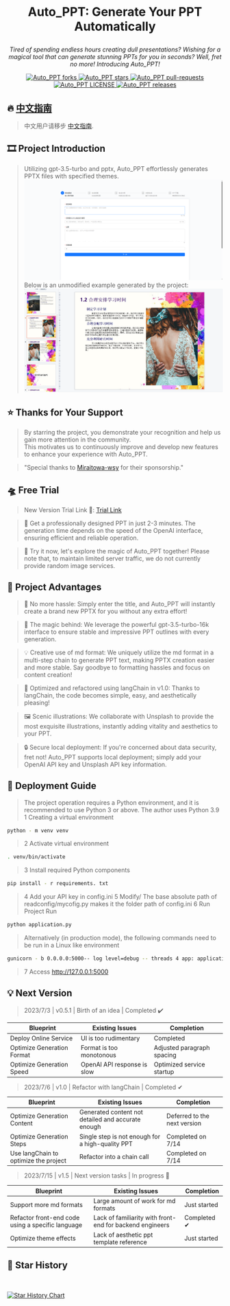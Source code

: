 # <p align="center">Auto_PPT: Generate Your PPT Automatically</p>

<p align="center"><i>Tired of spending endless hours creating dull presentations? Wishing for a magical tool that can generate stunning PPTs for you in seconds? Well, fret no more! Introducing Auto_PPT!</i></p>

<p align="center">
<a href="https://github.com/limaoyi1/Auto_PPT/fork" target="blank">
<img src="https://img.shields.io/github/forks/limaoyi1/Auto_PPT?style=for-the-badge" alt="Auto_PPT forks"/>
</a>

<a href="https://github.com/limaoyi1/Auto_PPT/stargazers" target="blank">
<img src="https://img.shields.io/github/stars/limaoyi1/Auto_PPT?style=for-the-badge" alt="Auto_PPT stars"/>
</a>
<a href="https://github.com/limaoyi1/Auto_PPT/pulls" target="blank">
<img src="https://img.shields.io/github/issues-pr/limaoyi1/Auto_PPT?style=for-the-badge" alt="Auto_PPT pull-requests"/>
</a>
<a href='https://github.com/limaoyi1/Auto_PPT/blob/main/LICENSE'>
<img src='https://img.shields.io/github/license/limaoyi1/Auto_PPT?&label=Latest&style=for-the-badge' alt="Auto_PPT LICENSE">
</a>
<a href='https://github.com/limaoyi1/Auto_PPT/releases'>
<img src='https://img.shields.io/github/release/limaoyi1/Auto_PPT?&label=Latest&style=for-the-badge' alt="Auto_PPT releases">
</a>
</p>


[//]: # (https://github.com/ikatyang/emoji-cheat-sheet 表情仓库)

## 🔥 [中文指南](./Readme.md)

> 中文用户请移步 [中文指南](./Readme.md).

## 🎞️ Project Introduction 

> Utilizing gpt-3.5-turbo and pptx, Auto_PPT effortlessly generates PPTX files with specified themes. \
> ![img.png](pptx_static/static/img2.png)
> Below is an unmodified example generated by the project:
> ![img.png](pptx_static/static/img.png)

## ⭐ Thanks for Your Support

> By starring the project, you demonstrate your recognition and help us gain more attention in the community. \
> This motivates us to continuously improve and develop new features to enhance your experience with Auto_PPT.

> "Special thanks to [Miraitowa-wsy](https://github.com/Miraitowa-wsy) for their sponsorship."
## 🛸 Free Trial

> New Version Trial Link 🔗: [Trial Link](http://www.limaoyi.top:4399/#)

> 🧭 Get a professionally designed PPT in just 2-3 minutes. The generation time depends on the speed of the OpenAI interface, ensuring efficient and reliable operation.

> 🔗 Try it now, let's explore the magic of Auto_PPT together! Please note that, to maintain limited server traffic, we do not currently provide random image services.

## 🧲 Project Advantages

> 🌟 No more hassle: Simply enter the title, and Auto_PPT will instantly create a brand new PPTX for you without any extra effort!

> 🎩 The magic behind: We leverage the powerful gpt-3.5-turbo-16k interface to ensure stable and impressive PPT outlines with every generation.

> 💡 Creative use of md format: We uniquely utilize the md format in a multi-step chain to generate PPT text, making PPTX creation easier and more stable. Say goodbye to formatting hassles and focus on content creation!

> 🔗 Optimized and refactored using langChain in v1.0: Thanks to langChain, the code becomes simple, easy, and aesthetically pleasing!

> 🖼️ Scenic illustrations: We collaborate with Unsplash to provide the most exquisite illustrations, instantly adding vitality and aesthetics to your PPT.

> 🔒 Secure local deployment: If you're concerned about data security, fret not! Auto_PPT supports local deployment; simply add your OpenAI API key and Unsplash API key information.

## 🎨  Deployment Guide
>The project operation requires a Python environment, and it is recommended to use Python 3 or above. The author uses Python 3.9
>1 Creating a virtual environment
```Bash
python - m venv venv
```
>2 Activate virtual environment
```Bash
. venv/bin/activate
```
>3 Install required Python components
```Bash
pip install - r requirements. txt
```
>4 Add your API key in config.ini
>5 Modify/ The base absolute path of readconfig/mycofig.py makes it the folder path of config.ini
>6 Run Project
>Run
```Bash
python application.py
```
>Alternatively (in production mode), the following commands need to be run in a Linux like environment
```Bash
gunicorn - b 0.0.0.0:5000-- log level=debug -- threads 4 app: application>gunicorn. log 2>&1&
```
>7 Access http://127.0.0.1:5000

## 💡 Next Version

> 2023/7/3 | v0.5.1 | Birth of an idea | Completed ✔️
>

| Blueprint                  | Existing Issues             | Completion                 |
|----------------------------|-----------------------------|----------------------------|
| Deploy Online Service      | UI is too rudimentary       | Completed                  |
| Optimize Generation Format | Format is too monotonous    | Adjusted paragraph spacing |
| Optimize Generation Speed  | OpenAI API response is slow | Optimized service startup  |

> 2023/7/6 | v1.0 | Refactor with langChain | Completed ✔
>

| Blueprint                             | Existing Issues                                    | Completion                   |
|---------------------------------------|----------------------------------------------------|------------------------------|
| Optimize Generation Content           | Generated content not detailed and accurate enough | Deferred to the next version |
| Optimize Generation Steps             | Single step is not enough for a high-quality PPT   | Completed on 7/14            |
| Use langChain to optimize the project | Refactor into a chain call                         | Completed on 7/14            |

> 2023/7/15 | v1.5 | Next version tasks | In progress 🧭
> 
| Blueprint                                         | Existing Issues                                          | Completion   |
|---------------------------------------------------|----------------------------------------------------------|--------------|
| Support more md formats                           | Large amount of work for md formats                      | Just started |
| Refactor front-end code using a specific language | Lack of familiarity with front-end for backend engineers | Completed ✔  |
| Optimize theme effects                            | Lack of aesthetic ppt template reference                 | Just started |

## 🌟 Star History

<br>

[![Star History Chart](https://api.star-history.com/svg?repos=limaoyi1/Auto_PPT&type=Timeline)](https://star-history.com/#limaoyi1/Auto_PPT&Timeline)

</br>
